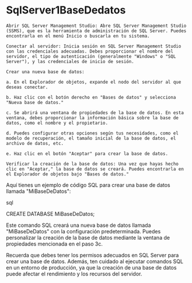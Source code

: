 # SqlServer1BaseDedatos

    Abrir SQL Server Management Studio: Abre SQL Server Management Studio (SSMS), que es la herramienta de administración de SQL Server. Puedes encontrarla en el menú Inicio o buscarla en tu sistema.

    Conectar al servidor: Inicia sesión en SQL Server Management Studio con las credenciales adecuadas. Debes proporcionar el nombre del servidor, el tipo de autenticación (generalmente "Windows" o "SQL Server"), y las credenciales de inicio de sesión.

    Crear una nueva base de datos:

    a. En el Explorador de objetos, expande el nodo del servidor al que deseas conectar.

    b. Haz clic con el botón derecho en "Bases de datos" y selecciona "Nueva base de datos."

    c. Se abrirá una ventana de propiedades de la base de datos. En esta ventana, debes proporcionar la información básica sobre la base de datos, como el nombre y el propietario.

    d. Puedes configurar otras opciones según tus necesidades, como el modelo de recuperación, el tamaño inicial de la base de datos, el archivo de datos, etc.

    e. Haz clic en el botón "Aceptar" para crear la base de datos.

    Verificar la creación de la base de datos: Una vez que hayas hecho clic en "Aceptar," la base de datos se creará. Puedes encontrarla en el Explorador de objetos bajo "Bases de datos."

Aquí tienes un ejemplo de código SQL para crear una base de datos llamada "MiBaseDeDatos":

sql

CREATE DATABASE MiBaseDeDatos;

Este comando SQL creará una nueva base de datos llamada "MiBaseDeDatos" con la configuración predeterminada. Puedes personalizar la creación de la base de datos mediante la ventana de propiedades mencionada en el paso 3c.

Recuerda que debes tener los permisos adecuados en SQL Server para crear una base de datos. Además, ten cuidado al ejecutar comandos SQL en un entorno de producción, ya que la creación de una base de datos puede afectar el rendimiento y los recursos del servidor.
